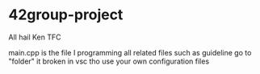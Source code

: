 # 42group-project
All hail Ken TFC

main.cpp is the file I programming
all related files such as guideline go to "folder"
it broken in vsc tho
use your own configuration files